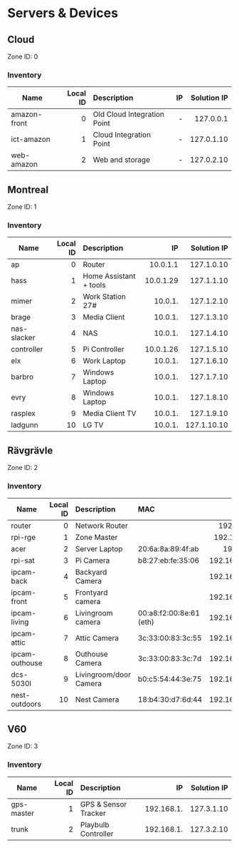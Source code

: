 # Servers & Devices

## Cloud

Zone ID: 0
### Inventory

| Name          | Local ID | Description | IP | Solution IP |
| ------------- | --------:|:-------------  | -----:|---:|
| amazon-front  | 0 | Old Cloud Integration Point| -| 127.0.0.1  |
| ict-amazon    | 1 | Cloud Integration Point    | -| 127.0.1.10 |
| web-amazon    | 2 | Web and storage            | -| 127.0.2.10 |

## Montreal

Zone ID: 1

### Inventory

| Name          | Local ID | Description | IP | Solution IP |
| ------------- | --------:|:-------------  | -----:|---:|
| ap            | 0 |Router                     | 10.0.1.1  | 127.1.0.10 |
| hass          | 1 |Home Assistant + tools     | 10.0.1.29 | 127.1.1.10 |
| mimer         | 2 |Work Station 27#           | 10.0.1.   | 127.1.2.10 |
| brage         | 3 |Media Client               | 10.0.1.   | 127.1.3.10 |
| nas-slacker   | 4 |NAS                        | 10.0.1.   | 127.1.4.10 |
| controller    | 5 |Pi Controller              | 10.0.1.26 | 127.1.5.10 |
| elx           | 6 |Work Laptop                | 10.0.1.   | 127.1.6.10 |
| barbro        | 7 |Windows Laptop             | 10.0.1.   | 127.1.7.10 |
| evry          | 8 |Windows Laptop             | 10.0.1.   | 127.1.8.10 |
| rasplex       | 9 |Media Client TV            | 10.0.1.   | 127.1.9.10 |
| ladgunn       | 10|LG TV                      | 10.0.1.   | 127.1.10.10|

## Rävgrävle

Zone ID: 2

### Inventory

| Name          | Local ID | Description | MAC | IP | Solution IP |
| ------------- |--------:|:------------- |:----- | -----:|---:|
| router            | 0 | Network Router            || 192.168.1.1   | 127.2.0.10   |
| rpi-rge           | 1 | Zone Master               || 192.168.1.80  | 127.2.1.10   |
| acer              | 2 | Server Laptop             | 20:6a:8a:89:4f:ab | 192.168.1.    | 127.2.2.10   |
| rpi-sat           | 3 | Pi Camera                 | b8:27:eb:fe:35:06 | 192.168.1.171 | 127.2.3.10   |
| ipcam-back        | 4 | Backyard Camera           || 192.168.1.111 | 127.2.4.10   |
| ipcam-front       | 5 | Frontyard camera          || 192.168.1.113 | 127.2.5.10   |
| ipcam-living      | 6 | Livingroom camera         | 00:a8:f2:00:8e:61 (eth)| 192.168.1.122 | 127.2.6.10   |
| ipcam-attic       | 7 | Attic Camera              | 3c:33:00:83:3c:55 | 192.168.1.118 | 127.2.7.10   |
| ipcam-outhouse    | 8 | Outhouse Camera           | 3c:33:00:83:3c:7d | 192.168.1.121 | 127.2.8.10   |
| dcs-5030l         | 9 | Livingroom/door Camera    | b0:c5:54:44:3e:75 | 192.168.1.172 | 127.2.9.10   |
| nest-outdoors     | 10| Nest Camera               | 18:b4:30:d7:6d:44 | 192.168.1.131 | 127.2.10.10  |

## V60

Zone ID: 3

### Inventory

| Name          | Local ID | Description | IP | Solution IP |
| ------------- | --------:|:-------------  | -----:|---:|
| gps-master    | 1 | GPS & Sensor Tracker  | 192.168.1. | 127.3.1.10 |
| trunk         | 2 | Playbulb Controller   | 192.168.1. | 127.3.2.10 |

